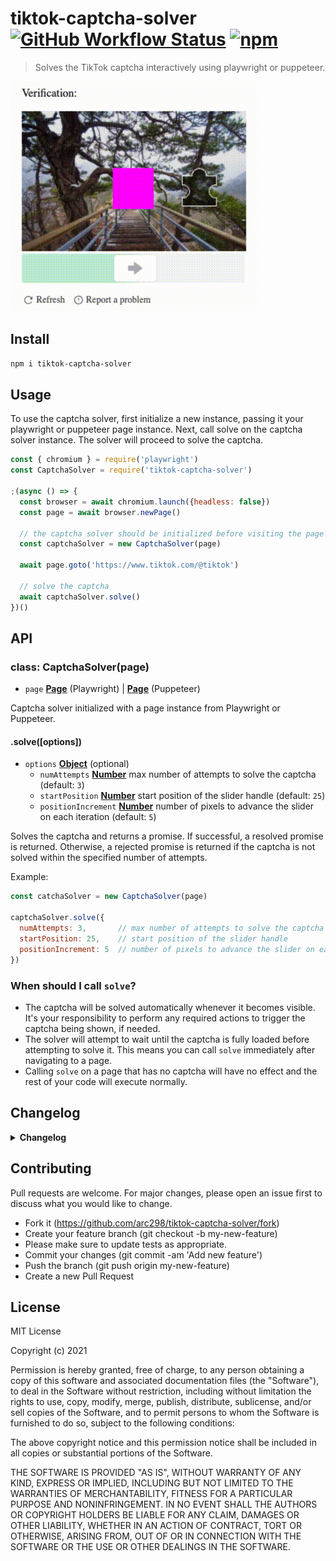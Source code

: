# tiktok-captcha-solver [![GitHub Workflow Status](https://img.shields.io/github/workflow/status/arc298/tiktok-captcha-solver/build-test)](https://github.com/arc298/tiktok-captcha-solver/actions)  [![npm](https://img.shields.io/npm/v/tiktok-captcha-solver?color=blue)](https://www.npmjs.com/package/tiktok-captcha-solver)  

> Solves the TikTok captcha interactively using playwright or puppeteer.

![](docs/images/captcha_solve_demo.gif)

## Install

```bash
npm i tiktok-captcha-solver
```

## Usage

To use the captcha solver, first initialize a new instance, passing it your playwright or puppeteer page instance.
Next, call solve on the captcha solver instance. The solver will proceed to solve the captcha.

```js
const { chromium } = require('playwright')
const CaptchaSolver = require('tiktok-captcha-solver')

;(async () => {
  const browser = await chromium.launch({headless: false})
  const page = await browser.newPage()

  // the captcha solver should be initialized before visiting the page
  const captchaSolver = new CaptchaSolver(page)

  await page.goto('https://www.tiktok.com/@tiktok')

  // solve the captcha
  await captchaSolver.solve()
})()
```
## API

### class: CaptchaSolver(page)

- `page` **[Page](https://playwright.dev/docs/api/class-page)** (Playwright) | **[Page](https://pptr.dev/#?product=Puppeteer&show=api-class-page)** (Puppeteer)
    
Captcha solver initialized with a page instance from Playwright or Puppeteer.

#### .solve([options])

- `options`  **[Object](https://developer.mozilla.org/docs/Web/JavaScript/Reference/Global_Objects/Object)**  (optional)
    - `numAttempts` **[Number](https://developer.mozilla.org/docs/Web/JavaScript/Reference/Global_Objects/Number)** max number of attempts to solve the captcha (default: `3`)
    - `startPosition` **[Number](https://developer.mozilla.org/docs/Web/JavaScript/Reference/Global_Objects/Number)** start position of the slider handle (default: `25`)
    - `positionIncrement` **[Number](https://developer.mozilla.org/docs/Web/JavaScript/Reference/Global_Objects/Number)** number of pixels to advance the slider on each iteration (default: `5`)

Solves the captcha and returns a promise. 
If successful, a resolved promise is returned. 
Otherwise, a rejected promise is returned if the captcha is not solved 
within the specified number of attempts.


Example:
```js
const catchaSolver = new CaptchaSolver(page)

captchaSolver.solve({
  numAttempts: 3,       // max number of attempts to solve the captcha
  startPosition: 25,    // start position of the slider handle
  positionIncrement: 5  // number of pixels to advance the slider on each iteration
})
```

### When should I call `solve`?

- The captcha will be solved automatically whenever it becomes visible. It's your responsibility to perform any required actions to trigger the captcha being shown, if needed.
- The solver will attempt to wait until the captcha is fully loaded before attempting to solve it. This means you can call `solve` immediately after navigating to a page. 
- Calling `solve` on a page that has no captcha will have no effect and the rest of your code will execute normally.


## Changelog
<details>
 <summary><strong>Changelog</strong></summary>

##### Latest

##### `0.0.1`

- Initial version

</details>

## Contributing
Pull requests are welcome. For major changes, please open an issue first to discuss what you would like to change.

- Fork it (https://github.com/arc298/tiktok-captcha-solver/fork)
- Create your feature branch (git checkout -b my-new-feature)
- Please make sure to update tests as appropriate.
- Commit your changes (git commit -am 'Add new feature')
- Push the branch (git push origin my-new-feature)
- Create a new Pull Request

## License
MIT License

Copyright (c) 2021

Permission is hereby granted, free of charge, to any person obtaining a copy
of this software and associated documentation files (the "Software"), to deal
in the Software without restriction, including without limitation the rights
to use, copy, modify, merge, publish, distribute, sublicense, and/or sell
copies of the Software, and to permit persons to whom the Software is
furnished to do so, subject to the following conditions:

The above copyright notice and this permission notice shall be included in all
copies or substantial portions of the Software.

THE SOFTWARE IS PROVIDED "AS IS", WITHOUT WARRANTY OF ANY KIND, EXPRESS OR
IMPLIED, INCLUDING BUT NOT LIMITED TO THE WARRANTIES OF MERCHANTABILITY,
FITNESS FOR A PARTICULAR PURPOSE AND NONINFRINGEMENT. IN NO EVENT SHALL THE
AUTHORS OR COPYRIGHT HOLDERS BE LIABLE FOR ANY CLAIM, DAMAGES OR OTHER
LIABILITY, WHETHER IN AN ACTION OF CONTRACT, TORT OR OTHERWISE, ARISING FROM,
OUT OF OR IN CONNECTION WITH THE SOFTWARE OR THE USE OR OTHER DEALINGS IN THE
SOFTWARE.
